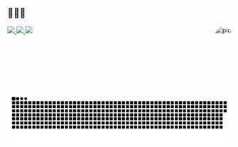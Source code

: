 🍦🍫🍭
-
</div>
  <img align = "right" alt = "pic" height = "150" style = "border-radius: 50px;" src = "https://media.giphy.com/media/jx6QUPGpCUXgsMUyMU/giphy.gif">
</div>

<div> 
  <a href="https://www.instagram.com/jay_hallucigenia/" target="_blank"> <img src = "https://img.shields.io/badge/Instagram-E4405F?style=for-the-badge&logo=instagram&logoColor=white"target =" _ blank "> </a>
  <a href = "https://twitter.com/JayHallucigenia?t=bmxRqJvP-HirvXT4CXY-hg&s=09"> <img src = "https://img.shields.io/badge/Twitter-1DA1F2?style=for-the-badge&logo=twitter&logoColor=white" target = "_ blank"> </a>
  <a href = "https://www.reddit.com/user/hallucigenia_Jay?utm_medium=android_app&utm_source=share"> <img src = "https://img.shields.io/badge/Reddit-FF4500?style=for-the-badge&logo=reddit&logoColor=white" target = "_ blank"> </a> 
</div>

  ![ Animação de cobra ](https://github.com/Hallucigenia-Jay/Hallucigenia-Jay/blob/output/github-contribution-grid-snake.svg)
